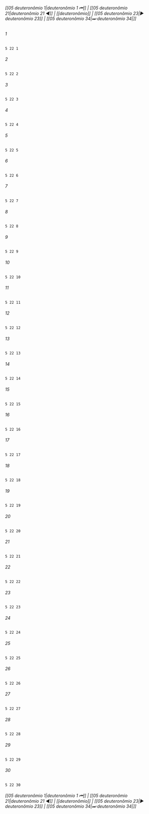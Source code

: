 
###### [[05 deuteronômio 1|deuteronômio 1 ⏮]] | [[05 deuteronômio 21|deuteronômio 21 ◀]] | [[deuteronômio]] | [[05 deuteronômio 23|▶ deuteronômio 23]] | [[05 deuteronômio 34|⏭ deuteronômio 34|]]

###### 1
``` verse
5 22 1 
```
###### 2
``` verse
5 22 2 
```
###### 3
``` verse
5 22 3 
```
###### 4
``` verse
5 22 4 
```
###### 5
``` verse
5 22 5 
```
###### 6
``` verse
5 22 6 
```
###### 7
``` verse
5 22 7 
```
###### 8
``` verse
5 22 8 
```
###### 9
``` verse
5 22 9 
```
###### 10
``` verse
5 22 10 
```
###### 11
``` verse
5 22 11 
```
###### 12
``` verse
5 22 12 
```
###### 13
``` verse
5 22 13 
```
###### 14
``` verse
5 22 14 
```
###### 15
``` verse
5 22 15 
```
###### 16
``` verse
5 22 16 
```
###### 17
``` verse
5 22 17 
```
###### 18
``` verse
5 22 18 
```
###### 19
``` verse
5 22 19 
```
###### 20
``` verse
5 22 20 
```
###### 21
``` verse
5 22 21 
```
###### 22
``` verse
5 22 22 
```
###### 23
``` verse
5 22 23 
```
###### 24
``` verse
5 22 24 
```
###### 25
``` verse
5 22 25 
```
###### 26
``` verse
5 22 26 
```
###### 27
``` verse
5 22 27 
```
###### 28
``` verse
5 22 28 
```
###### 29
``` verse
5 22 29 
```
###### 30
``` verse
5 22 30 
```

###### [[05 deuteronômio 1|deuteronômio 1 ⏮]] | [[05 deuteronômio 21|deuteronômio 21 ◀]] | [[deuteronômio]] | [[05 deuteronômio 23|▶ deuteronômio 23]] | [[05 deuteronômio 34|⏭ deuteronômio 34|]]

